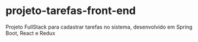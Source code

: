 # projeto-tarefas-front-end
Projeto FullStack para cadastrar tarefas no sistema, desenvolvido em Spring Boot, React e Redux
